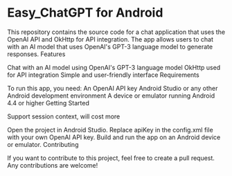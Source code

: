 # Easy_ChatGPT for Android
This repository contains the source code for a chat application that uses the OpenAI API and OkHttp for API integration. The app allows users to chat with an AI model that uses OpenAI's GPT-3 language model to generate responses. 
Features

Chat with an AI model using OpenAI's GPT-3 language model OkHttp used for API integration Simple and user-friendly interface Requirements

To run this app, you need: An OpenAI API key Android Studio or any other Android development environment A device or emulator running Android 4.4 or higher Getting Started

Support session context, will cost more

Open the project in Android Studio. Replace apiKey in the config.xml file with your own OpenAI API key. Build and run the app on an Android device or emulator. Contributing

If you want to contribute to this project, feel free to create a pull request. Any contributions are welcome!

